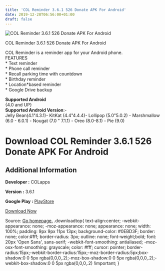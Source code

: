 ```yaml
---
title: 'COL Reminder 3.6.1 526 Donate APK For Android'
date: 2019-12-28T06:56:00+01:00
draft: false
---
```


![COL Reminder 3.6.1 526 Donate APK For Android](https://i0.wp.com/apkhome.net/wp-content/uploads/2019/11/COL-Reminder-3.6.1-526-Donate.png "COL Reminder 3.6.1 526 Donate APK For Android")

  

COL Reminder 3.6.1 526 Donate APK For Android

COL Reminder is a reminder app for your Android phone.  
FEATURES  
\* Text reminder  
\* Phone call reminder  
\* Recall parking time with countdown  
\* Birthday reminder  
\* Location\*based reminder  
\* Google Drive backup

**Supported Android**  
{4.0 and UP}  
**Supported Android Version**:-  
Jelly Bean(4.1"4.3.1)- KitKat (4.4"4.4.4)- Lollipop (5.0"5.0.2) - Marshmallow (6.0 - 6.0.1) - Nougat (7.0 " 7.1.1) - Oreo (8.0-8.1) - Pie (9.0)

Download COL Reminder 3.6.1 526 Donate APK For Android
======================================================

Additional Information
----------------------

**Developer :** COLapps

**Version :** 3.6.1

**Google Play :** [PlayStore](https://play.google.com/store/apps/details?id=com.colapps.reminder)

  

[Download Now](https://store4app.co/post/col-reminder-3-6-1-526-donate-apk-for-android_1574091382)

  
Source: [Go homepage.](https://store4app.co/post/col-reminder-3-6-1-526-donate-apk-for-android_1574091382) .downloadtop{ text-align:center; -webkit-appearance: none; -moz-appearance: none; appearance: none; width: 100%; padding: 9px 9px 11px 13px; background-color: #0EBD3F; border: none; color:#fff; border-radius: 3px; outline: none; font-weight;bold; font: 20px 'Open Sans', sans-serif; -webkit-font-smoothing: antialiased; -moz-osx-font-smoothing: grayscale; color: #fff; cursor: pointer; border-radius:15px;-webkit-border-radius:15px;-moz-border-radius:5px;box-shadow:0 0 5px rgba(0,0,0,.2);-moz-box-shadow:0 0 5px rgba(0,0,0,.2);-webkit-box-shadow:0 0 5px rgba(0,0,0,.2) !important; }